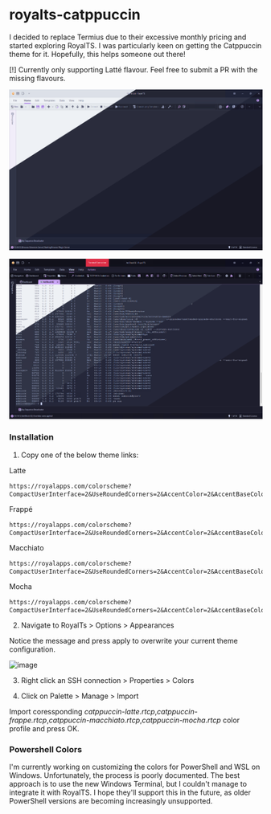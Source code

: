 # royalts-catppuccin

I decided to replace Termius due to their excessive monthly pricing and started exploring RoyalTS. I was particularly keen on getting the Catppuccin theme for it. Hopefully, this helps someone out there!

[!] Currently only supporting Latté flavour. Feel free to submit a PR with the missing flavours.

![image](rts_colors.png)

![image](term_colors.png)

### Installation

1. Copy one of the below theme links:

Latte
```
https://royalapps.com/colorscheme?CompactUserInterface=2&UseRoundedCorners=2&AccentColor=2&AccentBaseColor=8839EF&BackgroundP200=E6E9EF&BackgroundP100=EFF1F5&Background0=EFF1F5&BackgroundM100=BCC0CC&BackgroundM200=CCD0DA&Foreground100=4C4F69&Foreground50=8C8FA1&Foreground25=9CA0B0&EditBackground0=E6E9EF&EditBackgroundM50=BCC0CC&EditBackgroundM100=CCD0DA&EditBackgroundM200=BCC0CC&EditBackgroundM300=ACB0BE&EditForeground100=4C4F69&EditForeground50=8C8FA1&EditForeground25=9CA0B0&Line100=ACB0BE&Line50=BCC0CC&Line25=ACB0BE&LineGradient100C1=EFF1F5&LineGradient100C2=9CA0B0&LineGradient50C1=EFF1F5&LineGradient50C2=CCD0DA&PrimaryBackgroundP100=BCC0CC&PrimaryBackground0=8839EF&PrimaryBackgroundM100=8839EF&PrimaryBackgroundM200=8839EF&PrimaryForeground100=EFF1F5&PrimaryForeground25=EFF1F5&SecondaryBackground0=DCE0E8&SecondaryBackgroundM100=E6E9EF&SecondaryBackgroundM200=CCD0DA&SecondaryForeground100=4C4F69&SecondaryForeground25=8C8FA1&Red=4C4F69&Green=4C4F69&Blue=8839EF&Yellow=4C4F69&Black=4C4F69&White=E6E9EF&Gray=4C4F69
```

Frappé
```
https://royalapps.com/colorscheme?CompactUserInterface=2&UseRoundedCorners=2&AccentColor=2&AccentBaseColor=CA9EE6&BackgroundP200=232634&BackgroundP100=292C3C&Background0=303446&BackgroundM100=414559&BackgroundM200=51576D&Foreground100=C6D0F5&Foreground50=838BA7&Foreground25=737994&EditBackground0=232634&EditBackgroundM50=414559&EditBackgroundM100=51576D&EditBackgroundM200=414559&EditBackgroundM300=626880&EditForeground100=C6D0F5&EditForeground50=838BA7&EditForeground25=737994&Line100=626880&Line50=414559&Line25=626880&LineGradient100C1=303446&LineGradient100C2=737994&LineGradient50C1=303446&LineGradient50C2=51576D&PrimaryBackgroundP100=414559&PrimaryBackground0=CA9EE6&PrimaryBackgroundM100=CA9EE6&PrimaryBackgroundM200=CA9EE6&PrimaryForeground100=303446&PrimaryForeground25=303446&SecondaryBackground0=232634&SecondaryBackgroundM100=232634&SecondaryBackgroundM200=51576D&SecondaryForeground100=C6D0F5&SecondaryForeground25=838BA7&Red=C6D0F5&Green=C6D0F5&Blue=CA9EE6&Yellow=C6D0F5&Black=C6D0F5&White=232634&Gray=C6D0F5
```

Macchiato
```
https://royalapps.com/colorscheme?CompactUserInterface=2&UseRoundedCorners=2&AccentColor=2&AccentBaseColor=C6A0F6&BackgroundP200=181926&BackgroundP100=1E2030&Background0=24273A&BackgroundM100=363A4F&BackgroundM200=494D64&Foreground100=CAD3F5&Foreground50=8087A2&Foreground25=6E738D&EditBackground0=181926&EditBackgroundM50=363A4F&EditBackgroundM100=494D64&EditBackgroundM200=363A4F&EditBackgroundM300=5B6078&EditForeground100=CAD3F5&EditForeground50=8087A2&EditForeground25=6E738D&Line100=5B6078&Line50=363A4F&Line25=5B6078&LineGradient100C1=24273A&LineGradient100C2=6E738D&LineGradient50C1=24273A&LineGradient50C2=494D64&PrimaryBackgroundP100=363A4F&PrimaryBackground0=C6A0F6&PrimaryBackgroundM100=C6A0F6&PrimaryBackgroundM200=C6A0F6&PrimaryForeground100=24273A&PrimaryForeground25=24273A&SecondaryBackground0=181926&SecondaryBackgroundM100=181926&SecondaryBackgroundM200=494D64&SecondaryForeground100=CAD3F5&SecondaryForeground25=8087A2&Red=CAD3F5&Green=CAD3F5&Blue=C6A0F6&Yellow=CAD3F5&Black=CAD3F5&White=181926&Gray=CAD3F5
```

Mocha
```
https://royalapps.com/colorscheme?CompactUserInterface=2&UseRoundedCorners=2&AccentColor=2&AccentBaseColor=CBA6F7&BackgroundP200=11111B&BackgroundP100=181825&Background0=1E1E2E&BackgroundM100=313244&BackgroundM200=45475A&Foreground100=CDD6F4&Foreground50=A6ADC8&Foreground25=9399B2&EditBackground0=11111B&EditBackgroundM50=313244&EditBackgroundM100=45475A&EditBackgroundM200=313244&EditBackgroundM300=6C7086&EditForeground100=CDD6F4&EditForeground50=A6ADC8&EditForeground25=9399B2&Line100=6C7086&Line50=313244&Line25=6C7086&LineGradient100C1=1E1E2E&LineGradient100C2=9399B2&LineGradient50C1=1E1E2E&LineGradient50C2=45475A&PrimaryBackgroundP100=313244&PrimaryBackground0=CBA6F7&PrimaryBackgroundM100=CBA6F7&PrimaryBackgroundM200=CBA6F7&PrimaryForeground100=1E1E2E&PrimaryForeground25=1E1E2E&SecondaryBackground0=11111B&SecondaryBackgroundM100=11111B&SecondaryBackgroundM200=45475A&SecondaryForeground100=CDD6F4&SecondaryForeground25=A6ADC8&Red=CDD6F4&Green=CDD6F4&Blue=CBA6F7&Yellow=CDD6F4&Black=CDD6F4&White=11111B&Gray=CDD6F4
```

2. Navigate to RoyalTs > Options > Appearances

Notice the message and press apply to overwrite your current theme configuration.

![image](https://github.com/user-attachments/assets/3fec16de-c81c-4b0d-ace4-e16b4434209c)

3. Right click an SSH connection > Properties > Colors

4. Click on Palette > Manage > Import

Import coressponding *catppuccin-latte.rtcp*,*catppuccin-frappe.rtcp*,*catppuccin-macchiato.rtcp*,*catppuccin-mocha.rtcp* color profile and press OK.

### Powershell Colors

I'm currently working on customizing the colors for PowerShell and WSL on Windows. Unfortunately, the process is poorly documented. The best approach is to use the new Windows Terminal, but I couldn't manage to integrate it with RoyalTS. I hope they'll support this in the future, as older PowerShell versions are becoming increasingly unsupported.
